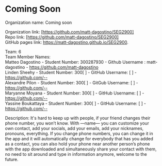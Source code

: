 Coming Soon
======

Organization name: Coming soon

Organization link: [https://github.com/matt-dagostino/SEG2900] <br />
Repo link: [https://github.com/matt-dagostino/SEG2900] <br/>
GitHub pages link: https://matt-dagostino.github.io/SEG2900.

Team: 6 <br/>
Team Member Names:<br />
Matteo Dagostino - Student Number: 300287930 - Github Username : matt-dagostino - https://github.com/matt-dagostino <br />
Linden Sheehy - Student Number: 300[        ] - GitHub Username: [        ] - https://github.com/-- <br /> 
Alexandre Pilon - Student Number: 300[        ] - GitGub Username: [        ] - https://github.com/-- <br />
Maryanne Moyana - Student Number: 300[        ] - GitHub Username: [        ] - https://github.com/-- <br />
Yassine Boukattaya - Student Number: 300[        ] - GitHub Username: [        ] - https://github.com/--<br />

Description: It's hard to keep up with people, if your friend changes their phone number, you won’t know. With —name— you can customize your own contact, add your socials, add your emails, add your nicknames, pronouns, everything. If you change phone numbers, you can change it in the app and it will automatically change for everybody that has you added as a contact, you can also hold your phone near another person’s phone with the app downloaded and simultaneously share your contact with them, no need to sit around and type in information anymore, welcome to the future.
